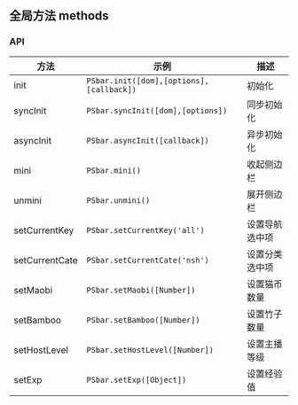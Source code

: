 
## 全局方法 methods

### API

|方法|示例|描述|
|--|--|--|
|init|`PSbar.init([dom],[options],[callback])`|初始化|
|syncInit|`PSbar.syncInit([dom],[options])`|同步初始化|
|asyncInit|`PSbar.asyncInit([callback])`|异步初始化|
|mini|`PSbar.mini()`|收起侧边栏|
|unmini|`PSbar.unmini()`|展开侧边栏|
|setCurrentKey|`PSbar.setCurrentKey('all')`|设置导航选中项|
|setCurrentCate|`PSbar.setCurrentCate('nsh')`|设置分类选中项|
|setMaobi|`PSbar.setMaobi([Number])`|设置猫币数量|
|setBamboo|`PSbar.setBamboo([Number])`|设置竹子数量|
|setHostLevel|`PSbar.setHostLevel([Number])`|设置主播等级|
|setExp|`PSbar.setExp([Object])`|设置经验值|
